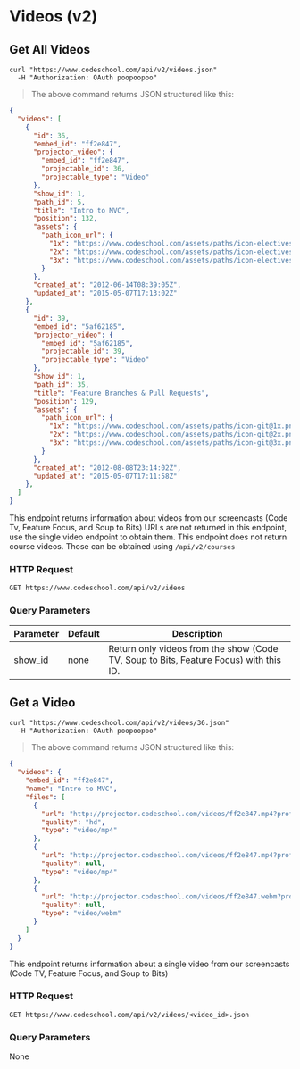 # Videos (v2)

## Get All Videos

```shell
curl "https://www.codeschool.com/api/v2/videos.json"
  -H "Authorization: OAuth poopoopoo"
```

> The above command returns JSON structured like this:

```json
{
  "videos": [
    {
      "id": 36,
      "embed_id": "ff2e847",
      "projector_video": {
        "embed_id": "ff2e847",
        "projectable_id": 36,
        "projectable_type": "Video"
      },
      "show_id": 1,
      "path_id": 5,
      "title": "Intro to MVC",
      "position": 132,
      "assets": {
        "path_icon_url": {
          "1x": "https://www.codeschool.com/assets/paths/icon-electives@1x.png",
          "2x": "https://www.codeschool.com/assets/paths/icon-electives@2x.png",
          "3x": "https://www.codeschool.com/assets/paths/icon-electives@3x.png"
        }
      },
      "created_at": "2012-06-14T08:39:05Z",
      "updated_at": "2015-05-07T17:13:02Z"
    },
    {
      "id": 39,
      "embed_id": "5af62185",
      "projector_video": {
        "embed_id": "5af62185",
        "projectable_id": 39,
        "projectable_type": "Video"
      },
      "show_id": 1,
      "path_id": 35,
      "title": "Feature Branches & Pull Requests",
      "position": 129,
      "assets": {
        "path_icon_url": {
          "1x": "https://www.codeschool.com/assets/paths/icon-git@1x.png",
          "2x": "https://www.codeschool.com/assets/paths/icon-git@2x.png",
          "3x": "https://www.codeschool.com/assets/paths/icon-git@3x.png"
        }
      },
      "created_at": "2012-08-08T23:14:02Z",
      "updated_at": "2015-05-07T17:11:58Z"
    },
  ]
}
```

This endpoint returns information about videos from our screencasts (Code Tv,
Feature Focus, and Soup to Bits)  URLs are not returned in this endpoint, use
the single video endpoint to obtain them. This endpoint does not return course
videos. Those can be obtained using `/api/v2/courses`

### HTTP Request

`GET https://www.codeschool.com/api/v2/videos`

### Query Parameters

Parameter | Default | Description
--------- | ------- | -----------
show_id   | none    | Return only videos from the show (Code TV, Soup to Bits, Feature Focus) with this ID.

## Get a Video

```shell
curl "https://www.codeschool.com/api/v2/videos/36.json"
  -H "Authorization: OAuth poopoopoo"
```

> The above command returns JSON structured like this:

```json
{
  "videos": {
    "embed_id": "ff2e847",
    "name": "Intro to MVC",
    "files": [
      {
        "url": "http://projector.codeschool.com/videos/ff2e847.mp4?profile=720p&site=codeschool&sso=5uwiJp_5_XFLGiK46VNlNyrKpzqk8iIkmogdTTP4McOwLUrPLGTpZ8T7pA3M5II3wPdAlLDjRH8MHQfQw-GvqZpSsb_Pb8GbNNHfzqo2hHyOk_Gr1Llar7_HXCzjySTA",
        "quality": "hd",
        "type": "video/mp4"
      },
      {
        "url": "http://projector.codeschool.com/videos/ff2e847.mp4?profile=480p&site=codeschool&sso=5uwiJp_5_XFLGiK46VNlNyrKpzqk8iIkmogdTTP4McOwLUrPLGTpZ8T7pA3M5II3wPdAlLDjRH8MHQfQw-GvqZpSsb_Pb8GbNNHfzqo2hHyOk_Gr1Llar7_HXCzjySTA",
        "quality": null,
        "type": "video/mp4"
      },
      {
        "url": "http://projector.codeschool.com/videos/ff2e847.webm?profile=WebM&site=codeschool&sso=5uwiJp_5_XFLGiK46VNlNyrKpzqk8iIkmogdTTP4McOwLUrPLGTpZ8T7pA3M5II3wPdAlLDjRH8MHQfQw-GvqZpSsb_Pb8GbNNHfzqo2hHyOk_Gr1Llar7_HXCzjySTA",
        "quality": null,
        "type": "video/webm"
      }
    ]
  }
}
```

This endpoint returns information about a single video from our screencasts
(Code TV, Feature Focus, and Soup to Bits)

### HTTP Request

`GET https://www.codeschool.com/api/v2/videos/<video_id>.json`

### Query Parameters

None
